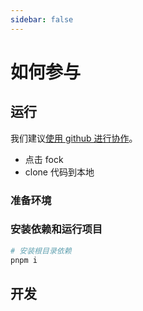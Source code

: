 ```yaml
---
sidebar: false
---
```


# 如何参与

## 运行

我们建议[使用 github 进行协作](https://www.zhihu.com/question/39721968/answer/801943406)。

- 点击 fock
- clone 代码到本地

### 准备环境


### 安装依赖和运行项目
``` sh
# 安装根目录依赖
pnpm i


```

## 开发


